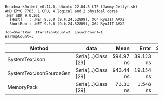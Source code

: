 ```

BenchmarkDotNet v0.14.0, Ubuntu 22.04.5 LTS (Jammy Jellyfish)
AMD EPYC 7763, 1 CPU, 4 logical and 2 physical cores
.NET SDK 9.0.101
  [Host]   : .NET 9.0.0 (9.0.24.52809), X64 RyuJIT AVX2
  ShortRun : .NET 9.0.0 (9.0.24.52809), X64 RyuJIT AVX2

Job=ShortRun  IterationCount=3  LaunchCount=1  
WarmupCount=3  

```
| Method                  | data                 | Mean      | Error     | StdDev   | Min       | Max       | Gen0   | Allocated |
|------------------------ |--------------------- |----------:|----------:|---------:|----------:|----------:|-------:|----------:|
| SystemTextJson          | Seria(...)Class [29] | 594.97 ns | 39.123 ns | 2.144 ns | 592.88 ns | 597.17 ns | 0.0038 |     392 B |
| SystemTextJsonSourceGen | Seria(...)Class [29] | 643.44 ns | 19.154 ns | 1.050 ns | 642.73 ns | 644.64 ns | 0.0048 |     464 B |
| MemoryPack              | Seria(...)Class [29] |  73.30 ns |  1.548 ns | 0.085 ns |  73.21 ns |  73.36 ns | 0.0014 |     120 B |
